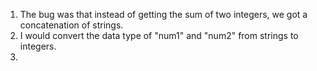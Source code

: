 1. The bug was that instead of getting the sum of two integers, we got a concatenation of strings.
2. I would convert the data type of "num1" and "num2" from strings to integers.
3. 
